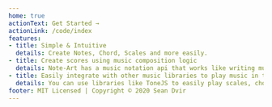 ```yaml
---
home: true
actionText: Get Started →
actionLink: /code/index
features:
- title: Simple & Intuitive
  details: Create Notes, Chord, Scales and more easily.
- title: Create scores using music composition logic
  details: Note-Art has a music notation api that works like writing music sheets.
- title: Easily integrate with other music libraries to play music in the browser
  details: You can use libraries like ToneJS to easily play scales, chords and even scores you create with Note-Art.
footer: MIT Licensed | Copyright © 2020 Sean Dvir
---
```

